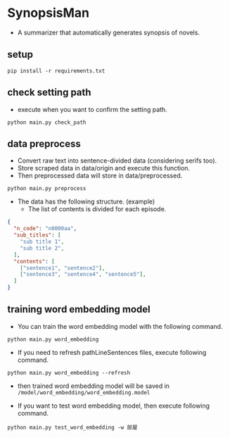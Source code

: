 # SynopsisMan
- A summarizer that automatically generates synopsis of novels.

## setup
```
pip install -r requirements.txt
```

## check setting path
- execute when you want to confirm the setting path.
```
python main.py check_path
```

## data preprocess
- Convert raw text into sentence-divided data (considering serifs too).
- Store scraped data in data/origin and execute this function.
- Then preprocessed data will store in data/preprocessed.
```
python main.py preprocess
```
- The data has the following structure. (example)
    - The list of contents is divided for each episode.
```json
{
  "n_code": "n0000aa",
  "sub_titles": [
    "sub title 1",
    "sub title 2",
  ],
  "contents": [
    ["sentence1", "sentence2"],
    ["sentence3", "sentence4", "sentence5"],
  ]
}
```

## training word embedding model
- You can train the word embedding model with the following command.
```
python main.py word_embedding
```

- If you need to refresh pathLineSentences files, execute following command.
```
python main.py word_embedding --refresh
```
- then trained word embedding model will be saved in `/model/word_embedding/word_embedding.model`

- If you want to test word embedding model, then execute following command.
```
python main.py test_word_embedding -w 部屋
```

